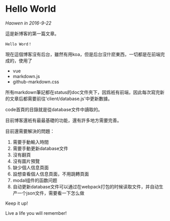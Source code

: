 # Hello World
*Haowen in 2016-9-22*

這是新博客的第一篇文章。

```
Hello Word！
```

現在這個博客沒有后台，雖然有用koa，但是后台沒什麽東西，一切都是在前端完成的，使用了

* vue
* markdown.js
* github-markdown.css

所有markdown筆記都在status的doc文件夾下，因爲衹有前端，因此每次寫完新的文章后都需要前往'client/database.js'中更新數據。

code首頁的目錄就是從database文件中讀取的。

目前博客還衹有最最基礎的功能，還有許多地方需要完善。

目前還需要解決的問題：

1. 需要手動輸入時間
2. 需要手動更新database文件
3. 沒有翻頁
4. 沒有圖片預覽
5. 缺少個人信息頁面
6. 設想查看個人信息頁面，不用跳轉頁面
7. modal组件的函数问题
8. 自动更新database文件可以通过在webpack打包的时候读取文件，并自动生产一个json文件，需要看一下怎么做

Keep it up!

Live a life you will remember!
